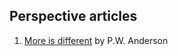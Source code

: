 ## Perspective articles

1. [More is different](https://www.jstor.org/stable/1734697?seq=1#metadata_info_tab_contents) by P.W. Anderson


